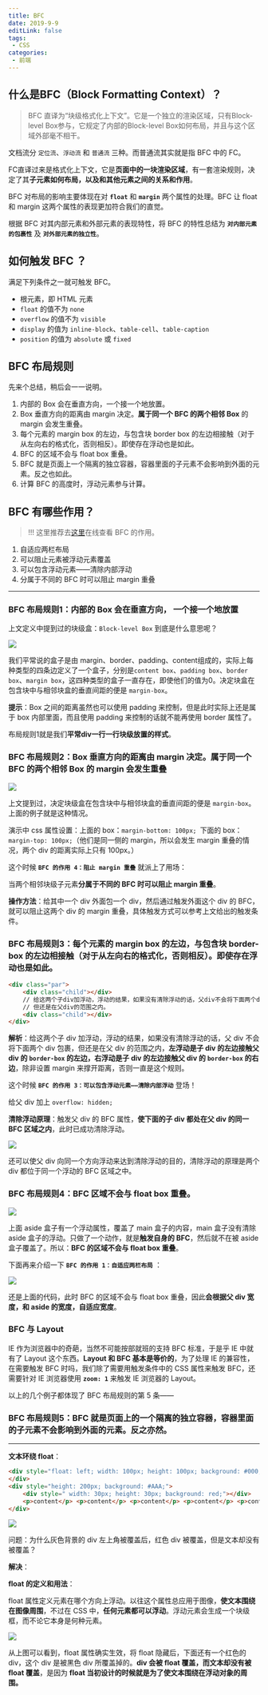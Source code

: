 ```yaml
---
title: BFC
date: 2019-9-9
editLink: false
tags:
 - CSS
categories:
 - 前端
---
```


## 什么是BFC（Block Formatting Context）？

> BFC 直译为“块级格式化上下文”。它是一个独立的渲染区域，只有Block-level Box参与，它规定了内部的Block-level Box如何布局，并且与这个区域外部毫不相干。

文档流分 `定位流`、`浮动流` 和 `普通流` 三种。而普通流其实就是指 BFC 中的 FC。

FC直译过来是格式化上下文，它是**页面中的一块渲染区域**，有一套渲染规则，决定了其**子元素如何布局，以及和其他元素之间的关系和作用**。

BFC 对布局的影响主要体现在对 **`float`** 和 **`margin`** 两个属性的处理。BFC 让 float 和 margin 这两个属性的表现更加符合我们的直觉。

根据 BFC 对其内部元素和外部元素的表现特性，将 BFC 的特性总结为 **`对内部元素的包裹性`** 及 **`对外部元素的独立性`**。

## 如何触发 BFC ？

满足下列条件之一就可触发 BFC。

- 根元素，即 HTML 元素
- `float` 的值不为 `none`
- `overflow` 的值不为 `visible`
- `display` 的值为 `inline-block`、`table-cell`、`table-caption`
- `position` 的值为 `absolute` 或 `fixed`

## BFC 布局规则

先来个总结，稍后会一一说明。

1. 内部的 Box 会在垂直方向，一个接一个地放置。
2. Box 垂直方向的距离由 margin 决定。**属于同一个 BFC 的两个相邻 Box** 的 margin 会发生重叠。
3. 每个元素的 margin box 的左边，与包含块 border box  的左边相接触（对于从左向右的格式化，否则相反）。即使存在浮动也是如此。
4. BFC 的区域不会与 float box 重叠。
5. BFC 就是页面上一个隔离的独立容器，容器里面的子元素不会影响到外面的元素。反之也如此。
6. 计算 BFC 的高度时，浮动元素参与计算。

## BFC 有哪些作用？

>  !!! 这里推荐去[这里](<http://www.cnblogs.com/xiaohuochai/p/5248536.html>)在线查看 BFC 的作用。

1. 自适应两栏布局
2. 可以阻止元素被浮动元素覆盖
3. 可以包含浮动元素——清除内部浮动
4. 分属于不同的 BFC 时可以阻止 margin 重叠

***

### BFC 布局规则1：内部的 Box 会在垂直方向， 一个接一个地放置

上文定义中提到过的块级盒：`Block-level Box` 到底是什么意思呢？

![](https://lc-gold-cdn.xitu.io/b80801d8707be24ecbc0?imageView2/0/w/1280/h/960/format/webp/ignore-error/1)

我们平常说的盒子是由 margin、border、padding、content组成的，实际上每种类型的四条边定义了一个盒子，分别是`content box`、`padding box`、`border box`、`margin box`，这四种类型的盒子一直存在，即使他们的值为0。决定块盒在包含块中与相邻块盒的垂直间距的便是 `margin-box`。

**提示**：Box 之间的距离虽然也可以使用 padding 来控制，但是此时实际上还是属于 box 内部里面，而且使用 padding 来控制的话就不能再使用 border 属性了。

布局规则1就是我们**平常div一行一行块级放置的样式**。

### BFC 布局规则2：Box 垂直方向的距离由 margin 决定。属于同一个 BFC 的两个相邻 Box 的 margin 会发生重叠

![](https://lc-gold-cdn.xitu.io/6b0fc0e3d34f94875d35.gif?imageView2/0/w/1280/h/960/format/webp/ignore-error/1)

上文提到过，决定块级盒在包含块中与相邻块盒的垂直间距的便是 `margin-box`。上面的例子就是这种情况。

演示中 css 属性设置：上面的 box：`margin-bottom: 100px; `下面的 box：`margin-top: 100px;`（他们是同一侧的 margin，所以会发生 margin 重叠的情况，两个 div 的距离实际上只有 100px。）

这个时候  **`BFC 的作用 4：阻止 margin 重叠`**  就派上了用场：

当两个相邻块级子元素**分属于不同的 BFC **时可以**阻止 margin 重叠**。

**操作方法**：给其中一个 div 外面包一个 div，然后通过触发外面这个 div 的 BFC，就可以阻止这两个 div 的 margin  重叠，具体触发方式可以参考上文给出的触发条件。

### BFC 布局规则3：每个元素的 margin box 的左边，与包含块 border-box 的左边相接触（对于从左向右的格式化，否则相反）。即使存在浮动也是如此。

```html
<div class="par">
    <div class="child"></div>
    // 给这两个子div加浮动，浮动的结果，如果没有清除浮动的话，父div不会将下面两个div包裹，
    // 但还是在父div的范围之内。
    <div class="child"></div>
</div>
```

**解析**：给这两个子 div 加浮动，浮动的结果，如果没有清除浮动的话，父 div 不会将下面两个 div 包裹，但还是在父 div 的范围之内，**左浮动是子 div 的左边接触父 div 的 `border-box` 的左边，右浮动是子 div 的左边接触父 div 的 `border-box` 的右边**，除非设置 margin 来撑开距离，否则一直是这个规则。

这个时候 **`BFC 的作用 3：可以包含浮动元素——清除内部浮动`** 登场！

给父 div 加上 `overflow: hidden;`

**清除浮动原理**：触发父 div 的 BFC 属性，**使下面的子 div 都处在父 div 的同一 BFC 区域之内**，此时已成功清除浮动。

![](https://lc-gold-cdn.xitu.io/dfe63a3d19cae8adf5fa.gif?imageView2/0/w/1280/h/960/format/webp/ignore-error/1)

还可以使父 div 向同一个方向浮动来达到清除浮动的目的，清除浮动的原理是两个 div 都位于同一个浮动的 BFC 区域之中。

### BFC 布局规则4：BFC 区域不会与 float box 重叠。

![](https://lc-gold-cdn.xitu.io/0e2c7b710c4a13111120.gif?imageView2/0/w/1280/h/960/format/webp/ignore-error/1)

上面 aside 盒子有一个浮动属性，覆盖了 main 盒子的内容，main 盒子没有清除 aside 盒子的浮动。只做了一个动作，就是**触发自身的 BFC**，然后就不在被 aside 盒子覆盖了。所以：**BFC 的区域不会与 float box 重叠**。

下面再来介绍一下 **`BFC 的作用 1：自适应两栏布局`** ：

![](https://lc-gold-cdn.xitu.io/304255779293ba4c2082.gif?imageView2/0/w/1280/h/960/format/webp/ignore-error/1)

还是上面的代码，此时 BFC 的区域不会与 float box 重叠，因此**会根据父 div 宽度，和 aside 的宽度，自适应宽度**。

### BFC 与 Layout

IE 作为浏览器中的奇葩，当然不可能按部就班的支持 BFC 标准，于是乎 IE 中就有了 Layout 这个东西。**Layout 和 BFC 基本是等价的**，为了处理 IE 的兼容性，在需要触发 BFC 时吗，我们除了需要用触发条件中的 CSS 属性来触发 BFC，还需要针对 IE 浏览器使用 **`zoom: 1`** 来触发 IE 浏览器的 Layout。

以上的几个例子都体现了 BFC 布局规则的第 5 条——

### BFC 布局规则5：BFC 就是页面上的一个隔离的独立容器，容器里面的子元素不会影响到外面的元素。反之亦然。

***

**文本环绕 float**：

```html
<div style="float: left; width: 100px; height: 100px; background: #000;">
</div>
<div style="height: 200px; background: #AAA;">
    <div style=" width: 30px; height: 30px; background: red;"></div>
    <p>content</p> <p>content</p> <p>content</p> <p>content</p> <p>content</p>
</div>
```

![](https://lc-gold-cdn.xitu.io/c02b2396d987f4d7439a?imageView2/0/w/1280/h/960/format/webp/ignore-error/1)

问题：为什么灰色背景的 div 左上角被覆盖后，红色 div 被覆盖，但是文本却没有被覆盖？

**解决**：

**float 的定义和用法**：

float 属性定义元素在哪个方向上浮动。以往这个属性总应用于图像，**使文本围绕在图像周围**，不过在 CSS 中，**任何元素都可以浮动**。浮动元素会生成一个块级框，而不论它本身是何种元素。

![](https://lc-gold-cdn.xitu.io/5994ed11ebc3e4b971db.gif?imageView2/0/w/1280/h/960/format/webp/ignore-error/1)

从上图可以看到，float 属性确实生效，将 float 隐藏后，下面还有一个红色的 div，这个 div 是被黑色 div 所覆盖掉的。**div 会被 float 覆盖，而文本却没有被 float 覆盖**，是因为 **float 当初设计的时候就是为了使文本围绕在浮动对象的周围。**
